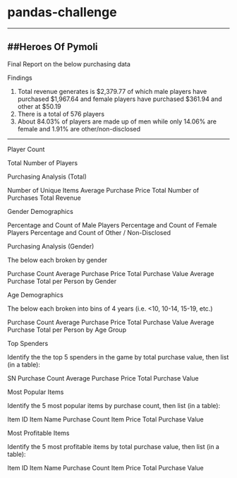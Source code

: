 # pandas-challenge
----------------------------------
##Heroes Of Pymoli
-----------------------------------
Final Report on the below purchasing data

Findings
1. Total revenue generates is $2,379.77 of which male players have purchased $1,967.64 and female players have purchased $361.94 and other at $50.19
2. There is a total of 576 players 
3. About 84.03% of players are made up of men while only 14.06% are female and 1.91% are other/non-disclosed

--------------------------------------------------------------------------

Player Count

Total Number of Players


Purchasing Analysis (Total)

Number of Unique Items
Average Purchase Price
Total Number of Purchases
Total Revenue


Gender Demographics

Percentage and Count of Male Players
Percentage and Count of Female Players
Percentage and Count of Other / Non-Disclosed


Purchasing Analysis (Gender)

The below each broken by gender

Purchase Count
Average Purchase Price
Total Purchase Value
Average Purchase Total per Person by Gender




Age Demographics

The below each broken into bins of 4 years (i.e. <10, 10-14, 15-19, etc.)

Purchase Count
Average Purchase Price
Total Purchase Value
Average Purchase Total per Person by Age Group




Top Spenders

Identify the the top 5 spenders in the game by total purchase value, then list (in a table):

SN
Purchase Count
Average Purchase Price
Total Purchase Value




Most Popular Items

Identify the 5 most popular items by purchase count, then list (in a table):

Item ID
Item Name
Purchase Count
Item Price
Total Purchase Value




Most Profitable Items

Identify the 5 most profitable items by total purchase value, then list (in a table):

Item ID
Item Name
Purchase Count
Item Price
Total Purchase Value